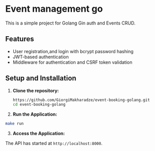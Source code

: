 # Event management go

This is a simple project for Golang Gin auth and Events CRUD.

## Features

- User registration,and login with bcrypt password hashing
- JWT-based authentication
- Middleware for authentication and CSRF token validation

## Setup and Installation

1. **Clone the repository:**

   ```sh
   https://github.com/GiorgiMakharadze/event-booking-golang.git
   cd event-booking-golang
   ```

2. **Run the Application:**

```sh
make run
```

3. **Access the Application:**

The API has started at `http://localhost:8000`.
